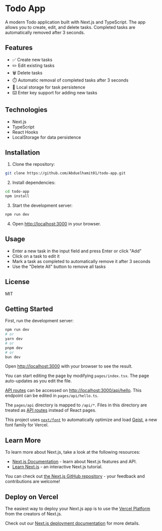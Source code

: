 # Todo App

A modern Todo application built with Next.js and TypeScript. The app allows you to create, edit, and delete tasks. Completed tasks are automatically removed after 3 seconds.

## Features

- ✅ Create new tasks
- ✏️ Edit existing tasks
- 🗑️ Delete tasks
- ⏱️ Automatic removal of completed tasks after 3 seconds
- 💾 Local storage for task persistence
- ⌨️ Enter key support for adding new tasks

## Technologies

- Next.js
- TypeScript
- React Hooks
- LocalStorage for data persistence

## Installation

1. Clone the repository:
```bash
git clone https://github.com/Abduelhamit01/todo-app.git
```

2. Install dependencies:
```bash
cd todo-app
npm install
```

3. Start the development server:
```bash
npm run dev
```

4. Open [http://localhost:3000](http://localhost:3000) in your browser.

## Usage

- Enter a new task in the input field and press Enter or click "Add"
- Click on a task to edit it
- Mark a task as completed to automatically remove it after 3 seconds
- Use the "Delete All" button to remove all tasks

## License

MIT

## Getting Started

First, run the development server:

```bash
npm run dev
# or
yarn dev
# or
pnpm dev
# or
bun dev
```

Open [http://localhost:3000](http://localhost:3000) with your browser to see the result.

You can start editing the page by modifying `pages/index.tsx`. The page auto-updates as you edit the file.

[API routes](https://nextjs.org/docs/pages/building-your-application/routing/api-routes) can be accessed on [http://localhost:3000/api/hello](http://localhost:3000/api/hello). This endpoint can be edited in `pages/api/hello.ts`.

The `pages/api` directory is mapped to `/api/*`. Files in this directory are treated as [API routes](https://nextjs.org/docs/pages/building-your-application/routing/api-routes) instead of React pages.

This project uses [`next/font`](https://nextjs.org/docs/pages/building-your-application/optimizing/fonts) to automatically optimize and load [Geist](https://vercel.com/font), a new font family for Vercel.

## Learn More

To learn more about Next.js, take a look at the following resources:

- [Next.js Documentation](https://nextjs.org/docs) - learn about Next.js features and API.
- [Learn Next.js](https://nextjs.org/learn-pages-router) - an interactive Next.js tutorial.

You can check out [the Next.js GitHub repository](https://github.com/vercel/next.js) - your feedback and contributions are welcome!

## Deploy on Vercel

The easiest way to deploy your Next.js app is to use the [Vercel Platform](https://vercel.com/new?utm_medium=default-template&filter=next.js&utm_source=create-next-app&utm_campaign=create-next-app-readme) from the creators of Next.js.

Check out our [Next.js deployment documentation](https://nextjs.org/docs/pages/building-your-application/deploying) for more details.
